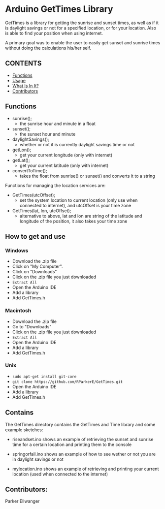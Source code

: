 # Arduino GetTimes Library
GetTimes is a library for getting the sunrise and sunset times, as well as if it is 
daylight savings or not for a specified location, or for your location. Also is able to 
find your position when using internet.

A primary goal was to enable the user to easily get sunset and sunrise times without
doing the calculations his/her self.

## CONTENTS

- [Functions](#functions)
- [Usage](#how-to-get-and-use)
- [What Is In It?](#contains)
- [Contributors](#contributors)

## Functions

- sunrise();
  - the sunrise hour and minute in a float
- sunset();
  - the sunset hour and minute        
- daylightSavings();
  - whether or not it is currently daylight savings time or not 
- getLon();
  - get your current longitude (only with internet)
- getLat();
  - get your current latitude (only with internet)
- convertToTime();
  - takes the float from sunrise() or sunset() and converts it to a string 
  
Functions for managing the location services are:  
- GetTimes(utcOffset);
  - set the system location to current location (only use when connected to internet), and utcOffset is your time zone
- GetTimes(lat, lon, utcOffset);
  - alternative to above, lat and lon are string of the latitude and longitude of the position, it also takes your time zone

## How to get and use
### Windows

- Download the .zip file
- Click on "My Computer".
- Click on "Downloads"
- Click on the .zip file you just downloaded
- `Extract All`
- Open the Arduino IDE
- Add a library
- Add GetTimes.h

### Macintosh

- Download the .zip file
- Go to "Downloads"
- Click on the .zip file you just downloaded
- `Extract All`
- Open the Arduino IDE
- Add a library
- Add GetTimes.h

### Unix

- `sudo apt-get install git-core`
- `git clone https://github.com/RParkerE/GetTimes.git`
- Open the Arduino IDE
- Add a library
- Add GetTimes.h

## Contains
The GetTimes directory contains the GetTimes and Time library and some example sketches:

- riseandset.ino shows an example of retrieving the sunset and sunrise time for a certain location and 
  printing them to the console

- springorfall.ino shows an example of how to see wether or not you are in daylight savings or not

- mylocation.ino shows an example of retrieving and printing your current location (used when connected to the internet)

 
## Contributors:
Parker Ellwanger

